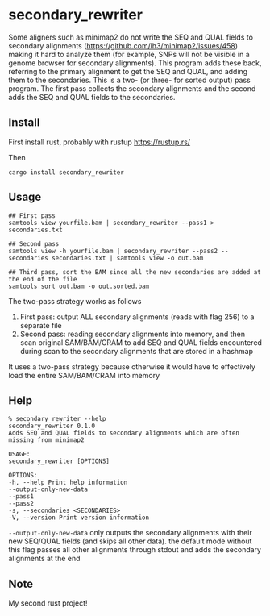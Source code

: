 # secondary_rewriter

Some aligners such as minimap2 do not write the SEQ and QUAL fields to
secondary alignments (https://github.com/lh3/minimap2/issues/458) making it
hard to analyze them (for example, SNPs will not be visible in a genome browser
for secondary alignments). This program adds these back, referring to the
primary alignment to get the SEQ and QUAL, and adding them to the secondaries.
This is a two- (or three- for sorted output) pass program. The first pass
collects the secondary alignments and the second adds the SEQ and QUAL fields
to the secondaries.

## Install

First install rust, probably with rustup https://rustup.rs/

Then

```
cargo install secondary_rewriter
```

## Usage

```
## First pass
samtools view yourfile.bam | secondary_rewriter --pass1 > secondaries.txt

## Second pass
samtools view -h yourfile.bam | secondary_rewriter --pass2 --secondaries secondaries.txt | samtools view -o out.bam

## Third pass, sort the BAM since all the new secondaries are added at the end of the file
samtools sort out.bam -o out.sorted.bam
```

The two-pass strategy works as follows

1. First pass: output ALL secondary alignments (reads with flag 256) to a separate file
2. Second pass: reading secondary alignments into memory, and then scan original SAM/BAM/CRAM to add SEQ and QUAL fields encountered during scan to the secondary alignments that are stored in a hashmap

It uses a two-pass strategy because otherwise it would have to effectively load
the entire SAM/BAM/CRAM into memory

## Help

```
% secondary_rewriter --help
secondary_rewriter 0.1.0
Adds SEQ and QUAL fields to secondary alignments which are often missing from minimap2

USAGE:
secondary_rewriter [OPTIONS]

OPTIONS:
-h, --help Print help information
--output-only-new-data
--pass1
--pass2
-s, --secondaries <SECONDARIES>
-V, --version Print version information
```

`--output-only-new-data` only outputs the secondary alignments with their new
SEQ/QUAL fields (and skips all other data). the default mode without this flag
passes all other alignments through stdout and adds the secondary alignments at
the end

## Note

My second rust project!
